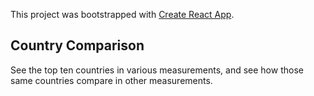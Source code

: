 This project was bootstrapped with [Create React App](https://github.com/facebook/create-react-app).

## Country Comparison

See the top ten countries in various measurements, and see how those same countries compare in other measurements.